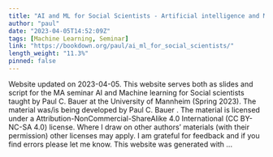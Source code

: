 ```yaml
---
title: "AI and ML for Social Scientists - Artificial intelligence and Machine Learning for Social Scientists"
author: "paul"
date: "2023-04-05T14:52:09Z"
tags: [Machine Learning, Seminar]
link: "https://bookdown.org/paul/ai_ml_for_social_scientists/"
length_weight: "11.3%"
pinned: false
---
```


Website updated on 2023-04-05. This website serves both as slides and script for the MA seminar AI and Machine learning for Social scientists taught by Paul C. Bauer at the University of Mannheim (Spring 2023). The material was/is being developed by Paul C. Bauer . The material is licensed under a Attribution-NonCommercial-ShareAlike 4.0 International (CC BY-NC-SA 4.0) license. Where I draw on other authors’ materials (with their permission) other licenses may apply. I am grateful for feedback and if you find errors please let me know. This website was generated with ...
